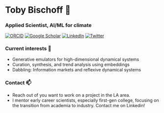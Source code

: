 # Toby Bischoff 👋

### Applied Scientist, AI/ML for climate
[![ORCID](https://img.shields.io/static/v1?label=ORCID&message=00000-0003-3930-2762&color=green&style=flat-square&logo=orcid)](https://orcid.org/0000-0003-3930-2762)
[![Google Scholar](https://img.shields.io/static/v1?label=&message=Google%20Scholar&color=gray&style=flat-square&logo=google-scholar)](https://scholar.google.com/citations?user=90o1ec0AAAAJ&hl=en)
[![LinkedIn](https://img.shields.io/static/v1?label=&message=LinkedIn&color=0077B5&style=flat-square&logo=linkedin)](https://www.linkedin.com/in/bischtob)
[![Twitter](https://img.shields.io/twitter/follow/bischtob?logo=twitter&style=flat-square)](https://twitter.com/bischtob)

### Current interests 🤔
- Generative emulators for high-dimensional dynamical systems
- Curation, synthesis, and trend analysis using embeddings
- Dabbling: Information markets and reflexive dynamical systems

### Contact 📫 
- Reach out of you want to work on a project in the LA area.
- I mentor early career scientists, especially first-gen college, focusing on the transition from academia to industry. Contact me on Linkedin!
